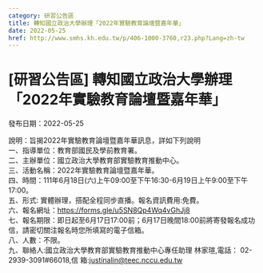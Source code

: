 ```yaml
---
category: 研習公告區
title: 轉知國立政治大學辦理「2022年實驗教育論壇暨嘉年華」
date: 2022-05-25
href: http://www.smhs.kh.edu.tw/p/406-1000-3760,r23.php?Lang=zh-tw
---
```


# [研習公告區] 轉知國立政治大學辦理「2022年實驗教育論壇暨嘉年華」

發布日期：2022-05-25

說明：旨揭2022年實驗教育論壇暨嘉年華訊息，詳如下列說明  
一、指導單位：教育部國民及學前教育署。  
二、主辦單位：國立政治大學教育部實驗教育推動中心。  
三、活動名稱：2022年實驗教育論壇暨嘉年華。  
四、時間：111年6月18日(六)上午09:00至下午16:30-6月19日上午9:00至下午17:00。  
五、形式: 實體辦理，搭配全程同步直播。報名資訊費用:免費。  
六、報名網址：https://forms.gle/u5SN8Qp4Wq4vGhJj8  
七、報名期限：即日起至6月17日17:00前；6月17日晚間18:00前將寄發報名成功信，請密切關注報名時您所填寫的電子信箱。  
八、人數：不限。  
九、聯絡人:國立政治大學教育部實驗教育推動中心專任助理 林家瑄,電話： 02-2939-3091#66018,信 箱:justinalin@teec.nccu.edu.tw

